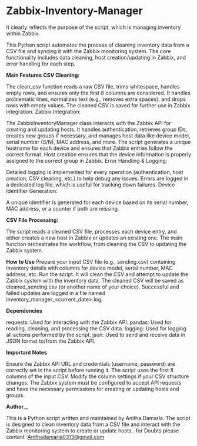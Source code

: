 # Zabbix-Inventory-Manager
 It clearly reflects the purpose of the script, which is managing inventory within Zabbix.
 
 This Python script automates the process of cleaning inventory data from a CSV file and syncing it with the Zabbix monitoring system. The core functionality includes data cleaning, host creation/updating in Zabbix, and error handling for each step.

**Main Features**
**CSV Cleaning:**

The clean_csv function reads a raw CSV file, trims whitespace, handles empty rows, and ensures only the first 8 columns are considered.
It handles problematic lines, normalizes text (e.g., removes extra spaces), and drops rows with empty values.
The cleaned CSV is saved for further use in Zabbix integration.
Zabbix Integration:

The ZabbixInventoryManager class interacts with the Zabbix API for creating and updating hosts.
It handles authentication, retrieves group IDs, creates new groups if necessary, and manages host data like device model, serial number (S/N), MAC address, and more.
The script generates a unique hostname for each device and ensures that Zabbix entries follow the correct format.
Host creation ensures that the device information is properly assigned to the correct group in Zabbix.
Error Handling & Logging:

Detailed logging is implemented for every operation (authentication, host creation, CSV cleaning, etc.) to help debug any issues.
Errors are logged in a dedicated log file, which is useful for tracking down failures.
Device Identifier Generation:

A unique identifier is generated for each device based on its serial number, MAC address, or a counter if both are missing.

**CSV File Processing:**

The script reads a cleaned CSV file, processes each device entry, and either creates a new host in Zabbix or updates an existing one.
The main function orchestrates the workflow, from cleaning the CSV to updating the Zabbix system.

**How to Use**
Prepare your input CSV file (e.g., sending.csv) containing inventory details with columns for device model, serial number, MAC address, etc.
Run the script. It will clean the CSV and attempt to update the Zabbix system with the inventory data.
The cleaned CSV will be saved as cleaned_sending.csv (or another name of your choice).
Successful and failed updates are logged in a file named inventory_manager_<current_date>.log.

**Dependencies**

requests: Used for interacting with the Zabbix API.
pandas: Used for reading, cleaning, and processing the CSV data.
logging: Used for logging all actions performed by the script.
json: Used to send and receive data in JSON format to/from the Zabbix API.

**Important Notes**

Ensure the Zabbix API URL and credentials (username, password) are correctly set in the script before running it.
The script uses the first 8 columns of the input CSV. Modify the column settings if your CSV structure changes.
The Zabbix system must be configured to accept API requests and have the necessary permissions for creating or updating hosts and groups.

**Author**__

This is a Python script written and maintained by Anitha.Damarla. The script is designed to clean inventory data from a CSV file and interact with the Zabbix monitoring system to create or update hosts..
for Doubts please contant :Anithadamarla0313@gmail.com

